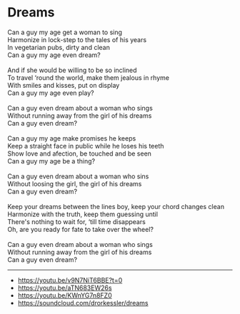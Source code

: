 # Dreams

Can a guy my age get a woman to sing\
Harmonize in lock-step to the tales of his years\
In vegetarian pubs, dirty and clean\
Can a guy my age even dream?\
\
And if she would be willing to be so inclined\
To travel ‘round the world, make them jealous in rhyme\
With smiles and kisses, put on display\
Can a guy my age even play?\
\
Can a guy even dream about a woman who sings\
Without running away from the girl of his dreams\
Can a guy even dream?\
\
Can a guy my age make promises he keeps\
Keep a straight face in public while he loses his teeth\
Show love and afection, be touched and be seen\
Can a guy my age be a thing?\
\
Can a guy even dream about a woman who sins\
Without loosing the girl, the girl of his dreams\
Can a guy even dream?\
\
Keep your dreams between the lines boy, keep your chord changes clean\
Harmonize with the truth, keep them guessing until\
There's nothing to wait for, ‘till time disappears\
Oh, are you ready for fate to take over the wheel?\
\
Can a guy even dream about a woman who sings\
Without running away from the girl of his dreams\
Can a guy even dream?

---
- https://youtu.be/v9N7NiT6BBE?t=0
- https://youtu.be/aTN683EW26s
- https://youtu.be/KWnYG7n8FZ0
- https://soundcloud.com/drorkessler/dreams
